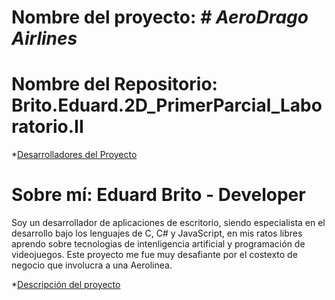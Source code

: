 # Nombre del proyecto: <em> # AeroDrago Airlines </em>

# Nombre del Repositorio: Brito.Eduard.2D_PrimerParcial_Laboratorio.II

*[Desarrolladores del Proyecto](#desarrolladores)
# Sobre mí: Eduard Brito - Developer
Soy un desarrollador de aplicaciones de escritorio, siendo especialista en el desarrollo bajo los lenguajes de C, C# y JavaScript, en mis ratos libres aprendo sobre tecnologias de intenligencia artificial y programación de videojuegos. Este proyecto me fue muy desafiante por el costexto de negocio que involucra a una Aerolinea.

*[Descripción del proyecto](#descripción-del-proyecto)

